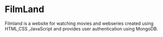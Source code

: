# FilmLand
Filmland is a website for watching movies and webseries created using HTML,CSS ,JavaScript and provides user authentication using MongoDB.
